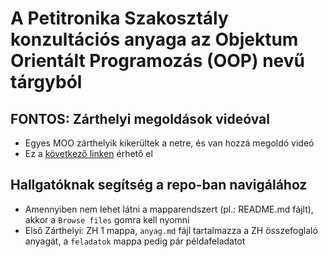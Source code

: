 # A Petitronika Szakosztály konzultációs anyaga az Objektum Orientált Programozás (OOP) nevű tárgyból

## **FONTOS**: Zárthelyi megoldások videóval

- Egyes MOO zárthelyik kikerültek a netre, és van hozzá megoldó videó
- Ez a [következő linken](https://youtu.be/1RScoRYAs84) érhető el

## Hallgatóknak segítség a repo-ban navigálához

- Amennyiben nem lehet látni a mapparendszert (pl.: README.md fájlt), akkor a `Browse files` gomra kell nyomni
- Első Zárthelyi: ZH 1 mappa, `anyag.md` fájl tartalmazza a ZH összefoglaló anyagát, a `feladatok` mappa pedig pár példafeladatot
